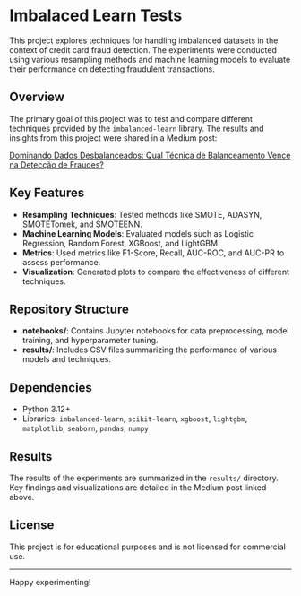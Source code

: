 # Imbalaced Learn Tests

This project explores techniques for handling imbalanced datasets in the context of credit card fraud detection. The experiments were conducted using various resampling methods and machine learning models to evaluate their performance on detecting fraudulent transactions.

## Overview

The primary goal of this project was to test and compare different techniques provided by the `imbalanced-learn` library. The results and insights from this project were shared in a Medium post:

[Dominando Dados Desbalanceados: Qual Técnica de Balanceamento Vence na Detecção de Fraudes?](https://medium.com/@samuelpndx/dominando-dados-desbalanceados-qual-técnica-de-balanceamento-vence-na-detecção-de-fraudes-57470fd3aae4)

## Key Features

- **Resampling Techniques**: Tested methods like SMOTE, ADASYN, SMOTETomek, and SMOTEENN.
- **Machine Learning Models**: Evaluated models such as Logistic Regression, Random Forest, XGBoost, and LightGBM.
- **Metrics**: Used metrics like F1-Score, Recall, AUC-ROC, and AUC-PR to assess performance.
- **Visualization**: Generated plots to compare the effectiveness of different techniques.

## Repository Structure

- **notebooks/**: Contains Jupyter notebooks for data preprocessing, model training, and hyperparameter tuning.
- **results/**: Includes CSV files summarizing the performance of various models and techniques.

## Dependencies

- Python 3.12+
- Libraries: `imbalanced-learn`, `scikit-learn`, `xgboost`, `lightgbm`, `matplotlib`, `seaborn`, `pandas`, `numpy`


## Results

The results of the experiments are summarized in the `results/` directory. Key findings and visualizations are detailed in the Medium post linked above.

## License

This project is for educational purposes and is not licensed for commercial use.

---
Happy experimenting!

